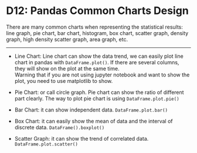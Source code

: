 # D12: Pandas Common Charts Design

There are many common charts when representing the statistical results: line graph, pie chart, bar chart, histogram, box chart, scatter graph, density graph, high density scatter graph, area graph, etc.

* * *

*	Line Chart: Line chart can show the data trend, we can easily plot line chart in pandas with `DataFrame.plot()`. If there are several columns, they will show on the plot at the same time.<br>
Warning that if you are not using jupyter notebook and want to show the plot, you need to use matplotlib to show.

*	Pie Chart: or call circle graph. Pie chart can show the ratio of different part clearly. The way to plot pie chart is using `DataFrame.plot.pie()`

*	Bar Chart: it can show independent data. `DataFrame.plot.bar()`

*	Box Chart: it can easily show the mean of data and the interval of discrete data. `DataFrame().boxplot()`

*	Scatter Graph: it can show the trend of correlated data. `DataFrame.plot.scatter()`